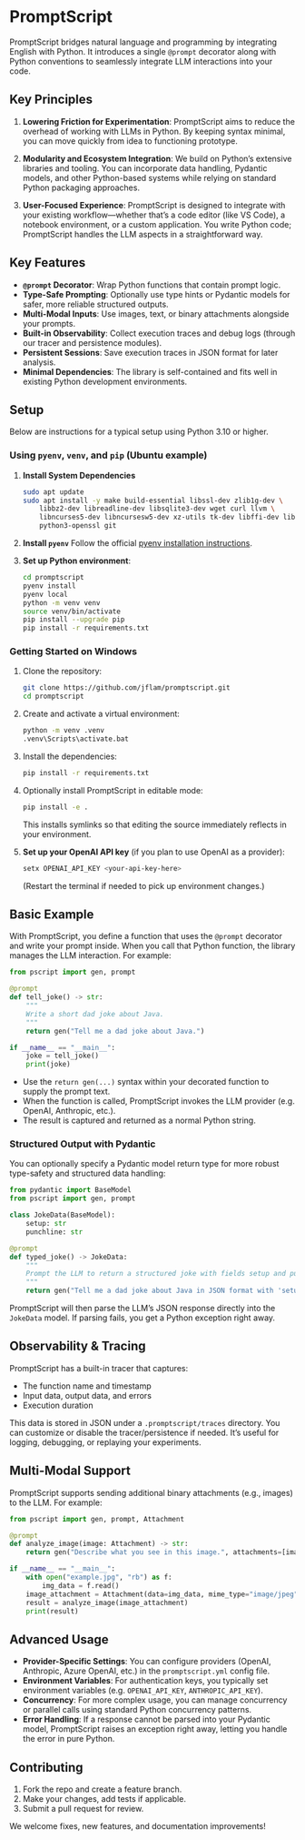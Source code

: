 # PromptScript

PromptScript bridges natural language and programming by integrating English
with Python. It introduces a single `@prompt` decorator along with Python
conventions to seamlessly integrate LLM interactions into your code. 

## Key Principles

1. **Lowering Friction for Experimentation**:
   PromptScript aims to reduce the overhead of working with LLMs in Python. By
   keeping syntax minimal, you can move quickly from idea to functioning
   prototype.

2. **Modularity and Ecosystem Integration**:
   We build on Python’s extensive libraries and tooling. You can incorporate
   data handling, Pydantic models, and other Python-based systems while relying
   on standard Python packaging approaches.

3. **User-Focused Experience**:
   PromptScript is designed to integrate with your existing workflow—whether
   that’s a code editor (like VS Code), a notebook environment, or a custom
   application. You write Python code; PromptScript handles the LLM aspects in
   a straightforward way.

## Key Features

- **`@prompt` Decorator**: Wrap Python functions that contain prompt logic. 
- **Type-Safe Prompting**: Optionally use type hints or Pydantic models for
  safer, more reliable structured outputs.
- **Multi-Modal Inputs**: Use images, text, or binary attachments alongside
  your prompts. 
- **Built-in Observability**: Collect execution traces and debug logs (through
  our tracer and persistence modules).
- **Persistent Sessions**: Save execution traces in JSON format for later
  analysis.
- **Minimal Dependencies**: The library is self-contained and fits well in
  existing Python development environments.

## Setup

Below are instructions for a typical setup using Python 3.10 or higher. 

### Using `pyenv`, `venv`, and `pip` (Ubuntu example)

1. **Install System Dependencies**
   ```bash
   sudo apt update
   sudo apt install -y make build-essential libssl-dev zlib1g-dev \
       libbz2-dev libreadline-dev libsqlite3-dev wget curl llvm \
       libncurses5-dev libncursesw5-dev xz-utils tk-dev libffi-dev liblzma-dev \
       python3-openssl git
   ```

2. **Install `pyenv`**
   Follow the official [pyenv installation
   instructions](https://github.com/pyenv/pyenv#installation).

3. **Set up Python environment**:
   ```bash
   cd promptscript
   pyenv install
   pyenv local
   python -m venv venv
   source venv/bin/activate
   pip install --upgrade pip
   pip install -r requirements.txt
   ```

### Getting Started on Windows

1. Clone the repository:

   ```bash
   git clone https://github.com/jflam/promptscript.git
   cd promptscript
   ```

2. Create and activate a virtual environment:

   ```bash
   python -m venv .venv
   .venv\Scripts\activate.bat
   ```

3. Install the dependencies:

   ```bash
   pip install -r requirements.txt
   ```

4. Optionally install PromptScript in editable mode:

   ```bash
   pip install -e .
   ```

   This installs symlinks so that editing the source immediately reflects in
   your environment.

5. **Set up your OpenAI API key** (if you plan to use OpenAI as a provider):

   ```bash
   setx OPENAI_API_KEY <your-api-key-here>
   ```

   (Restart the terminal if needed to pick up environment changes.)

## Basic Example

With PromptScript, you define a function that uses the `@prompt` decorator and
write your prompt inside. When you call that Python function, the library
manages the LLM interaction. For example:

```python
from pscript import gen, prompt

@prompt
def tell_joke() -> str:
    """
    Write a short dad joke about Java.
    """
    return gen("Tell me a dad joke about Java.")

if __name__ == "__main__":
    joke = tell_joke()
    print(joke)
```

- Use the `return gen(...)` syntax within your decorated function to supply the
  prompt text. 
- When the function is called, PromptScript invokes the LLM provider (e.g.
  OpenAI, Anthropic, etc.). 
- The result is captured and returned as a normal Python string.

### Structured Output with Pydantic

You can optionally specify a Pydantic model return type for more robust
type-safety and structured data handling:

```python
from pydantic import BaseModel
from pscript import gen, prompt

class JokeData(BaseModel):
    setup: str
    punchline: str

@prompt
def typed_joke() -> JokeData:
    """
    Prompt the LLM to return a structured joke with fields setup and punchline.
    """
    return gen("Tell me a dad joke about Java in JSON format with 'setup' and 'punchline'.")
```

PromptScript will then parse the LLM’s JSON response directly into the
`JokeData` model. If parsing fails, you get a Python exception right away.

## Observability & Tracing

PromptScript has a built-in tracer that captures:
- The function name and timestamp
- Input data, output data, and errors
- Execution duration

This data is stored in JSON under a `.promptscript/traces` directory. You can
customize or disable the tracer/persistence if needed. It’s useful for logging,
debugging, or replaying your experiments.

## Multi-Modal Support

PromptScript supports sending additional binary attachments (e.g., images) to
the LLM. For example:

```python
from pscript import gen, prompt, Attachment

@prompt
def analyze_image(image: Attachment) -> str:
    return gen("Describe what you see in this image.", attachments=[image])

if __name__ == "__main__":
    with open("example.jpg", "rb") as f:
        img_data = f.read()
    image_attachment = Attachment(data=img_data, mime_type="image/jpeg")
    result = analyze_image(image_attachment)
    print(result)
```

## Advanced Usage

- **Provider-Specific Settings**: You can configure providers (OpenAI, Anthropic,
  Azure OpenAI, etc.) in the `promptscript.yml` config file.
- **Environment Variables**: For authentication keys, you typically set
  environment variables (e.g. `OPENAI_API_KEY`, `ANTHROPIC_API_KEY`).
- **Concurrency**: For more complex usage, you can manage concurrency or
  parallel calls using standard Python concurrency patterns. 
- **Error Handling**: If a response cannot be parsed into your Pydantic model,
  PromptScript raises an exception right away, letting you handle the error in
  pure Python.

## Contributing

1. Fork the repo and create a feature branch.
2. Make your changes, add tests if applicable.
3. Submit a pull request for review.

We welcome fixes, new features, and documentation improvements!

